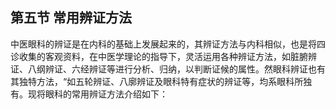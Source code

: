 ## 第五节 常用辨证方法

中医眼科的辨证是在内科的基础上发展起来的，其辨证方法与内科相似，也是将四诊收集的客观资料，在中医学理论的指导下，灵活运用各种辨证方法，如脏腑辨证、八纲辨证、六经辨证等进行分析、归纳，以判断证候的属性。然眼科辨证也有其独特方法，“如五轮辨证、八廓辨证及眼科特有症状的辨证等，均系眼科所独有。现将眼科的常用辨证方法介绍如下：
